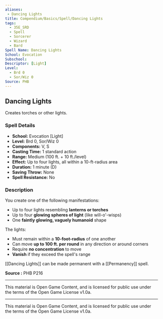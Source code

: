 ```yaml
---
aliases:
 - Dancing Lights
title: Compendium/Basics/Spell/Dancing Lights
tags:
  - 35E_SRD
  - Spell
  - Sorcerer
  - Wizard
  - Bard
Spell Name: Dancing Lights
School: Evocation
Subschool: 
Descriptor: [Light]
Level:
  - Brd 0
  - Sor/Wiz 0
Source: PHB
---
```


## Dancing Lights

Creates torches or other lights.

### Spell Details

- **School:** Evocation [Light]  
- **Level:** Brd 0, Sor/Wiz 0  
- **Components:** V, S  
- **Casting Time:** 1 standard action  
- **Range:** Medium (100 ft. + 10 ft./level)  
- **Effect:** Up to four lights, all within a 10-ft-radius area  
- **Duration:** 1 minute (D)  
- **Saving Throw:** None  
- **Spell Resistance:** No  

### Description

You create one of the following manifestations:
- Up to four lights resembling **lanterns or torches**
- Up to four **glowing spheres of light** (like will-o'-wisps)
- One **faintly glowing, vaguely humanoid** shape

The lights:
- Must remain within a **10-foot-radius** of one another  
- Can move **up to 100 ft. per round** in any direction or around corners  
- Require **no concentration** to move  
- **Vanish** if they exceed the spell's range

[[Dancing Lights]] can be made permanent with a [[Permanency]] spell.


**Source :** PHB P216

---

This material is Open Game Content, and is licensed for public use under  
the terms of the Open Game License v1.0a.

---

This material is Open Game Content, and is licensed for public use under the terms of the Open Game License v1.0a.
